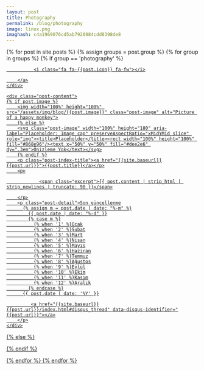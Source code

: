 ```yaml
---
layout: post
title: Photography
permalink: /blog/photography
image: linux.png
imaghash: c4a1969076cd5ab7920084cdd8398de8
---
```


{% for post in site.posts %}
{% assign groups = post.group %}
{% for group in groups %}
  {% if group == 'photography' %}
  <div class="list">
  <div class="post-index">
    <div class="post-image">
        <a href="{{post.url}}">

              <i class="fa fa-{{post.icon}} fa-fw"></i>

        </a>
    </div>

    <div class="post-content">
    {% if post.image %}
        <img width="100%" height="100%" src="/assets/img/blog/{{post.image}}" class="post-image" alt="Picture of a happy monkey">
        {% else %}
        <svg class="post-image" width="100%" height="180" aria-label="Placeholder: Image cap" preserveAspectRatio="xMidYMid slice" role="img"><title>Placeholder</title><rect width="100%" height="100%" fill="#868e96"/><text x="50%" y="50%" fill="#dee2e6" dy=".3em">Önizleme Yok</text></svg>
        {% endif %}
        <p class="post-index-title"><a href="{{site.baseurl}}{{post.url}}">{{post.title}}</a></p>
        <p>

                <span class="excerpt">{{ post.content | strip_html | strip_newlines | truncate: 90 }}</span>

        </p>
        <p class="post-detail">Son güncellenme
          {% assign m = post.date | date: "%-m" %}
            {{ post.date | date: "%-d" }}
            {% case m %}
              {% when '1' %}Ocak
              {% when '2' %}Şubat
              {% when '3' %}Mart
              {% when '4' %}Nisan
              {% when '5' %}Mayıs
              {% when '6' %}Haziran
              {% when '7' %}Temmuz
              {% when '8' %}Ağustos
              {% when '9' %}Eylül
              {% when '10' %}Ekim
              {% when '11' %}Kasım
              {% when '12' %}Aralık
            {% endcase %}
          {{ post.date | date: '%Y' }}

             <a href="{{site.baseurl}}{{post.url}}/index.html#disqus_thread" data-disqus-identifier="{{post.url}}"></a>
        </p>
    </div>
  </div>
  </div>
{% else %}

{% endif %}

{% endfor %}
{% endfor %}
